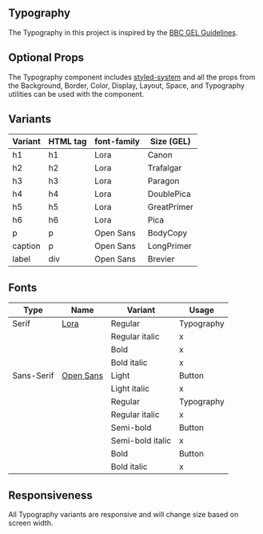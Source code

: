 ## Typography

The Typography in this project is inspired by the [BBC GEL Guidelines](https://www.bbc.co.uk/gel/guidelines/typography).

## Optional Props

The Typography component includes [styled-system](https://styled-system.com/api/) and all the props from the Background, Border, Color, Display, Layout, Space, and Typography utilities can be used with the component.

## Variants

| Variant | HTML tag | font-family | Size (GEL)  |
| ------- | -------- | ----------- | ----------- |
| h1      | h1       | Lora        | Canon       |
| h2      | h2       | Lora        | Trafalgar   |
| h3      | h3       | Lora        | Paragon     |
| h4      | h4       | Lora        | DoublePica  |
| h5      | h5       | Lora        | GreatPrimer |
| h6      | h6       | Lora        | Pica        |
| p       | p        | Open Sans   | BodyCopy    |
| caption | p        | Open Sans   | LongPrimer  |
| label   | div      | Open Sans   | Brevier     |

## Fonts

| Type       | Name           | Variant          | Usage      |
| ---------- | -------------- | ---------------- | ---------- |
| Serif      | [Lora][1]      | Regular          | Typography |
|            |                | Regular italic   | x          |
|            |                | Bold             | x          |
|            |                | Bold italic      | x          |
| Sans-Serif | [Open Sans][2] | Light            | Button     |
|            |                | Light italic     | x          |
|            |                | Regular          | Typography |
|            |                | Regular italic   | x          |
|            |                | Semi-bold        | Button     |
|            |                | Semi-bold italic | x          |
|            |                | Bold             | Button     |
|            |                | Bold italic      | x          |

## Responsiveness

All Typography variants are responsive and will change size based on screen width.

[1]: https://fonts.google.com/specimen/Lora
[2]: https://fonts.google.com/specimen/Open+Sans
